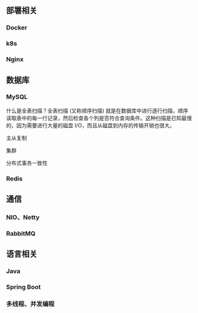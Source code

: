 ## 部署相关

### Docker

### k8s

### Nginx

## 数据库

### MySQL

什么是全表扫描？全表扫描 (又称顺序扫描) 就是在数据库中进行逐行扫描，顺序读取表中的每一行记录，然后检查各个列是否符合查询条件。这种扫描是已知最慢的，因为需要进行大量的磁盘 I/O，而且从磁盘到内存的传输开销也很大。

主从复制

集群

分布式事务一致性

### Redis

## 通信

### NIO、Netty

### RabbitMQ



## 语言相关

### Java

### Spring Boot

### 多线程、并发编程